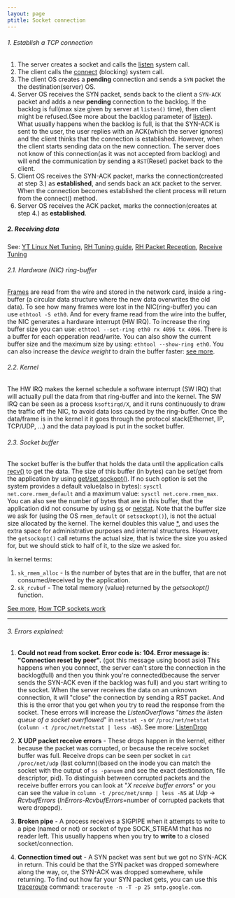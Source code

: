```yaml
---
layout: page
ptitle: Socket connection
---
```


###### 1. Establish a TCP connection
1. The server creates a socket and calls the [listen](http://man7.org/linux/man-pages/man2/listen.2.html) system call.
2. The client calls the [connect](http://man7.org/linux/man-pages/man2/connect.2.html) (blocking) system call.
3. The client OS creates a **pending** connection and sends a `SYN` packet the the destination(server) OS.
4. Server OS receives the SYN packet, sends back to the client a `SYN-ACK` packet and adds a new **pending** connection to the backlog. If the backlog is full(max size given by server at `listen()` time), then client might be refused.(See more about the backlog parameter of [listen](http://man7.org/linux/man-pages/man2/listen.2.html)). What usually happens when the backlog is full, is that the SYN-ACK is sent to the user, the user replies with an ACK(which the server ignores) and the client thinks that the connection is established. However, when the client starts sending data on the new connection. The server does not know of this connection(as it was not accepted from backlog) and will end the communication by sending a `RST`(Reset) packet back to the client.
5. Client OS receives the SYN-ACK packet, marks the connection(created at step 3.) as **established**, and sends back an `ACK` packet to the server. When the connection becomes established the client process will return from the connect() method.
6. Server OS receives the ACK packet, marks the connection(creates at step 4.) as **established**.

##### 2. Receiving data
See:
[YT Linux Net Tuning](https://www.youtube.com/watch?v=ZYCKSN4xf84),
[RH Tuning guide](https://access.redhat.com/documentation/en-us/red_hat_enterprise_linux/7/html/performance_tuning_guide/sect-red_hat_enterprise_linux-performance_tuning_guide-networking-configuration_tools#sect-Red_Hat_Enterprise_Linux-Performance_Tuning_Guide-Configuration_tools-Configuring_the_hardware_buffer),
[RH Packet Reception](https://access.redhat.com/documentation/en-us/red_hat_enterprise_linux/6/html/performance_tuning_guide/s-network-packet-reception),
[Receive Tuning](https://blog.packagecloud.io/eng/2016/06/22/monitoring-tuning-linux-networking-stack-receiving-data/)
###### 2.1. Hardware (NIC) ring-buffer
[Frames](https://en.wikipedia.org/wiki/Frame_(networking)) are read from the
wire and stored in the network card, inside a ring-buffer (a circular data
structure where the new data overwrites the old data).
To see how many frames were lost in the NIC(ring-buffer) you can use
`ethtool -S eth0`. And for every frame read from the wire into the buffer, the
NIC generates a hardware interrupt (HW IRQ). To increase the ring buffer size
you can use: `ethtool --set-ring eth0 rx 4096 tx 4096`. There is a buffer for
each opperation read/write. You can also show the current buffer size and the
maximum size by using: `ethtool --show-ring eth0`. You can also increase the
*device weight* to drain the buffer faster:
[see more](https://access.redhat.com/documentation/en-us/red_hat_enterprise_linux/6/html/performance_tuning_guide/s-network-common-queue-issues#s-network-commonque-nichwbuf).

###### 2.2. Kernel
The HW IRQ makes the kernel schedule a software interrupt (SW IRQ) that will
actually pull the data from that ring-buffer and into the kernel. The SW IRQ can
be seen as a process `ksoftirqd/X`, and it runs continuously to draw the traffic
off the NIC, to avoid data loss caused by the ring-buffer.
Once the data/frame is in the kernel it it goes through the protocol
stack(Ethernet, IP, TCP/UDP, ...) and the data payload is put in the socket
buffer.

###### 2.3. Socket buffer
The socket buffer is the buffer that holds the data until the application calls
[recv()](http://man7.org/linux/man-pages/man2/recv.2.html) to get the data. The
size of this buffer (in bytes) can be set/get from the application by using
[get/set sockopt()](http://man7.org/linux/man-pages/man2/setsockopt.2.html).
If no such option is set the system provides a default value(also in bytes):
`sysctl net.core.rmem_default` and a maximum value:
`sysctl net.core.rmem_max`. You can also see the number of bytes that are in
this buffer, that the application did not consume by using
[ss](http://man7.org/linux/man-pages/man8/ss.8.html) or
[netstat](http://man7.org/linux/man-pages/man8/netstat.8.html). Note that the
buffer size we ask for (using the OS `rmem_default` or `setsockopt()`), is not
the actual size allocated by the kernel. The kernel doubles this value
[*](http://man7.org/linux/man-pages/man7/tcp.7.html#DESCRIPTION), and uses the
extra space for administrative purposes and internal structures. However, the
`getsockopt()` call returns the actual size, that is twice the size you asked
for, but we should stick to half of it, to the size we asked for.

In kernel terms:
1. `sk_rmem_alloc` - Is the number of bytes that are in the buffer, that are not
consumed/received by the application.
2. `sk_rcvbuf` - The total memory (value) returned by the *getsockopt()*
function.

[See more](https://access.redhat.com/documentation/en-us/red_hat_enterprise_linux/6/html/performance_tuning_guide/s-network-commonque-soft),
[How TCP sockets work](https://eklitzke.org/how-tcp-sockets-work)

---

###### 3. Errors explained:
1. **Could not read from socket. Error code is: 104. Error message is:
"Connection reset by peer".** (got this message using boost asio) This happens
when you connect, the server can't store the connection in the backlog(full) and
then you think you're connected(because the server sends the SYN-ACK even if the
backlog was full) and you start writing to the socket. When the server receives
the data on an unknown connection, it will "close" the connection by sending a
RST packet. And this is the error that you get when you try to read the response
from the socket. These errors will increase the *ListenOverflows* "*times the
listen queue of a socket overflowed*" in `netstat -s` or `/proc/net/netstat`
(`column -t /proc/net/netstat | less -NS`).
See more: [ListenDrop](
https://github.com/netdata/netdata/issues/3234#issuecomment-355613706)

2. **X UDP packet receive errors** - These drops happen in the kernel, either
because the packet was corrupted, or because the receive socket buffer was full.
Receive drops can be seen per socket in `cat /proc/net/udp` (last column)(based
on the inode you can match the socket with the output of `ss -panuem` and see
the exact destionation, file descriptor, pid). To distinguish between corrupted
packets and the receive buffer errors you can look at "*X receive buffer
errors*" or you can see the value in `column -t /proc/net/snmp | less -NS` at
*Udp* -> *RcvbufErrors* (*InErrors*-*RcvbufErrors*=number of corrupted packets
that were dropepd).

3. **Broken pipe** - A process receives a SIGPIPE when it attempts to write to a
pipe (named or not) or socket of type SOCK_STREAM that has no reader left. This
usually happens when you try to **write** to a closed socket/connection.

4. **Connection timed out** - A SYN packet was sent but we got no SYN-ACK in
return. This could be that the SYN packet was dropped somewhere along the way,
or, the SYN-ACK was dropped somewhere, while returning. To find out how far your
SYN packet gets, you can use this
[traceroute](/kb/system_administration/traceroute) command:
`traceroute -n -T -p 25 smtp.google.com`.
